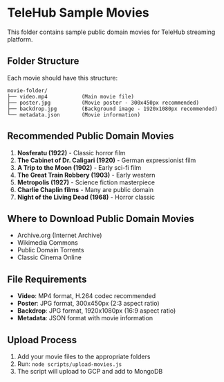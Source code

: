 # TeleHub Sample Movies

This folder contains sample public domain movies for TeleHub streaming platform.

## Folder Structure

Each movie should have this structure:
```
movie-folder/
├── video.mp4           (Main movie file)
├── poster.jpg          (Movie poster - 300x450px recommended)
├── backdrop.jpg        (Background image - 1920x1080px recommended)
└── metadata.json       (Movie information)
```

## Recommended Public Domain Movies

1. **Nosferatu (1922)** - Classic horror film
2. **The Cabinet of Dr. Caligari (1920)** - German expressionist film
3. **A Trip to the Moon (1902)** - Early sci-fi film
4. **The Great Train Robbery (1903)** - Early western
5. **Metropolis (1927)** - Science fiction masterpiece
6. **Charlie Chaplin films** - Many are public domain
7. **Night of the Living Dead (1968)** - Horror classic

## Where to Download Public Domain Movies

- Archive.org (Internet Archive)
- Wikimedia Commons
- Public Domain Torrents
- Classic Cinema Online

## File Requirements

- **Video**: MP4 format, H.264 codec recommended
- **Poster**: JPG format, 300x450px (2:3 aspect ratio)
- **Backdrop**: JPG format, 1920x1080px (16:9 aspect ratio)
- **Metadata**: JSON format with movie information

## Upload Process

1. Add your movie files to the appropriate folders
2. Run: `node scripts/upload-movies.js`
3. The script will upload to GCP and add to MongoDB
